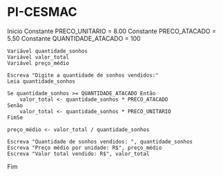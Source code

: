 # PI-CESMAC


Inicio
    Constante PRECO_UNITARIO = 8.00
    Constante PRECO_ATACADO = 5.50
    Constante QUANTIDADE_ATACADO = 100

    Variável quantidade_sonhos
    Variável valor_total
    Variável preço_médio

    Escreva "Digite a quantidade de sonhos vendidos:"
    Leia quantidade_sonhos

    Se quantidade_sonhos >= QUANTIDADE_ATACADO Então
        valor_total <- quantidade_sonhos * PRECO_ATACADO
    Senão
        valor_total <- quantidade_sonhos * PRECO_UNITARIO
    FimSe

    preço_médio <- valor_total / quantidade_sonhos

    Escreva "Quantidade de sonhos vendidos: ", quantidade_sonhos
    Escreva "Preço médio por unidade: R$", preço_médio
    Escreva "Valor total vendido: R$", valor_total
Fim
